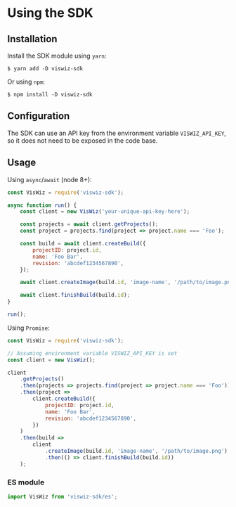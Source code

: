# Using the SDK

## Installation

Install the SDK module using `yarn`:

```
$ yarn add -D viswiz-sdk
```

Or using `npm`:

```
$ npm install -D viswiz-sdk
```

## Configuration

The SDK can use an API key from the environment variable `VISWIZ_API_KEY`, so it
does not need to be exposed in the code base.

## Usage

Using `async`/`await` (node 8+):

```js
const VisWiz = require('viswiz-sdk');

async function run() {
	const client = new VisWiz('your-unique-api-key-here');

	const projects = await client.getProjects();
	const project = projects.find(project => project.name === 'Foo');

	const build = await client.createBuild({
		projectID: project.id,
		name: 'Foo Bar',
		revision: 'abcdef1234567890',
	});

	await client.createImage(build.id, 'image-name', '/path/to/image.png');

	await client.finishBuild(build.id);
}

run();
```

Using `Promise`:

```js
const VisWiz = require('viswiz-sdk');

// Assuming environment variable VISWIZ_API_KEY is set
const client = new VisWiz();

client
	.getProjects()
	.then(projects => projects.find(project => project.name === 'Foo'))
	.then(project =>
		client.createBuild({
			projectID: project.id,
			name: 'Foo Bar',
			revision: 'abcdef1234567890',
		})
	)
	.then(build =>
		client
			.createImage(build.id, 'image-name', '/path/to/image.png')
			.then(() => client.finishBuild(build.id))
	);
```

### ES module

```js
import VisWiz from 'viswiz-sdk/es';
```
